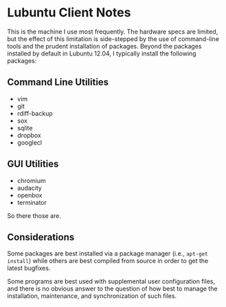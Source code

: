 # Lubuntu Client Notes

This is the machine I use most frequently. The hardware specs are limited, but the effect of this limitation is side-stepped by the use of command-line tools and the prudent installation of packages. Beyond the packages installed by default in Lubuntu 12.04, I typically install the following packages:

## Command Line Utilities

- vim
- git
- rdiff-backup
- sox
- sqlite
- dropbox
- googlecl

## GUI Utilities

- chromium
- audacity
- openbox
- terminator

So there those are.

## Considerations

Some packages are best installed via a package manager (i.e., `apt-get install`) while others are best compiled from source in order to get the latest bugfixes.

Some programs are best used with supplemental user configuration files, and there is no obvious answer to the question of how best to manage the installation, maintenance, and synchronization of such files.


